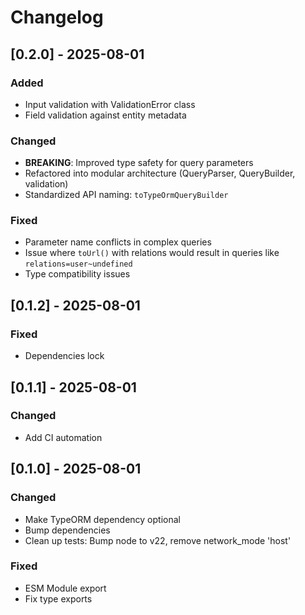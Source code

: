 # Changelog

## [0.2.0] - 2025-08-01

### Added
- Input validation with ValidationError class
- Field validation against entity metadata

### Changed
- **BREAKING**: Improved type safety for query parameters
- Refactored into modular architecture (QueryParser, QueryBuilder, validation)
- Standardized API naming: `toTypeOrmQueryBuilder`

### Fixed
- Parameter name conflicts in complex queries
- Issue where `toUrl()` with relations would result in queries like `relations=user~undefined`
- Type compatibility issues

## [0.1.2] - 2025-08-01
### Fixed
- Dependencies lock

## [0.1.1] - 2025-08-01

### Changed
- Add CI automation

## [0.1.0] - 2025-08-01

### Changed
- Make TypeORM dependency optional
- Bump dependencies
- Clean up tests: Bump node to v22, remove network_mode 'host'

### Fixed
- ESM Module export
- Fix type exports